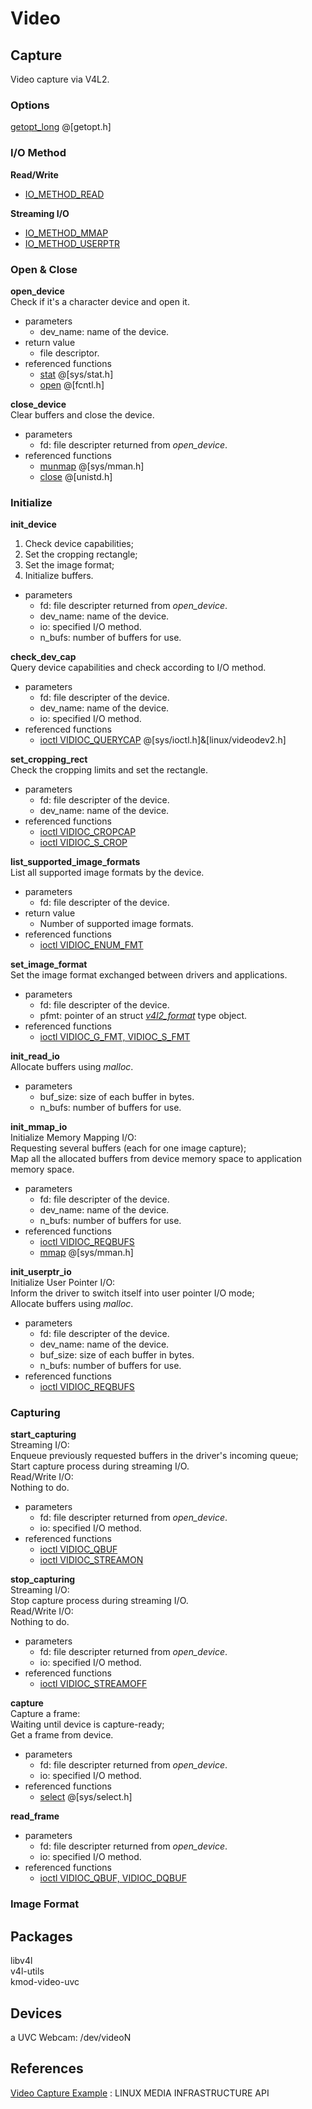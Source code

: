 # Video

## Capture
Video capture via V4L2.

### Options
[getopt_long](http://linux.die.net/man/3/getopt_long) @[getopt.h]

### I/O Method
**Read/Write**
* [IO_METHOD_READ](http://linuxtv.org/downloads/v4l-dvb-apis/io.html#rw)

**Streaming I/O**
* [IO_METHOD_MMAP](http://linuxtv.org/downloads/v4l-dvb-apis/mmap.html)
* [IO_METHOD_USERPTR](http://linuxtv.org/downloads/v4l-dvb-apis/userp.html)

### Open & Close
**open_device**  
Check if it's a character device and open it.  
* parameters
  * dev_name: name of the device.
* return value
  * file descriptor.
* referenced functions
  * [stat](http://linux.die.net/man/2/stat) @[sys/stat.h]  
  * [open](http://linuxtv.org/downloads/v4l-dvb-apis/func-open.html) @[fcntl.h]

**close_device**  
Clear buffers and close the device.
* parameters
  * fd: file descripter returned from _open_device_.  
* referenced functions
  * [munmap](http://linuxtv.org/downloads/v4l-dvb-apis/func-munmap.html) @[sys/mman.h]
  * [close](http://linuxtv.org/downloads/v4l-dvb-apis/func-close.html) @[unistd.h]  

### Initialize
**init_device**  
1. Check device capabilities;  
2. Set the cropping rectangle;  
3. Set the image format;  
4. Initialize buffers.  
* parameters
  * fd: file descripter returned from _open_device_.
  * dev_name: name of the device.
  * io: specified I/O method.
  * n_bufs: number of buffers for use.

**check_dev_cap**  
Query device capabilities and check according to I/O method.  
* parameters
  * fd: file descripter of the device.
  * dev_name: name of the device.
  * io: specified I/O method.
* referenced functions
  * [ioctl VIDIOC_QUERYCAP](http://linuxtv.org/downloads/v4l-dvb-apis/vidioc-querycap.html) @[sys/ioctl.h]&[linux/videodev2.h]  

**set_cropping_rect**  
Check the cropping limits and set the rectangle.  
* parameters
  * fd: file descripter of the device.
  * dev_name: name of the device.
* referenced functions
  * [ioctl VIDIOC_CROPCAP](http://linuxtv.org/downloads/v4l-dvb-apis/vidioc-cropcap.html)  
  * [ioctl VIDIOC_S_CROP](http://linuxtv.org/downloads/v4l-dvb-apis/vidioc-g-crop.html)  

**list_supported_image_formats**  
List all supported image formats by the device.  
* parameters
  * fd: file descripter of the device.
* return value
  * Number of supported image formats.
* referenced functions
  * [ioctl VIDIOC_ENUM_FMT](http://linuxtv.org/downloads/v4l-dvb-apis/vidioc-enum-fmt.html)  

**set_image_format**  
Set the image format exchanged between drivers and applications.  
* parameters
  * fd: file descripter of the device.
  * pfmt: pointer of an struct [_v4l2_format_](http://linuxtv.org/downloads/v4l-dvb-apis/vidioc-g-fmt.html#v4l2-format) type object.  
* referenced functions
  * [ioctl VIDIOC_G_FMT, VIDIOC_S_FMT](http://linuxtv.org/downloads/v4l-dvb-apis/vidioc-g-fmt.html)  

**init_read_io**  
Allocate buffers using _malloc_.  
* parameters
  * buf_size: size of each buffer in bytes.
  * n_bufs: number of buffers for use.

**init_mmap_io**  
Initialize Memory Mapping I/O:  
Requesting several buffers (each for one image capture);  
Map all the allocated buffers from device memory space to application memory space.
* parameters
  * fd: file descripter of the device.
  * dev_name: name of the device.  
  * n_bufs: number of buffers for use.
* referenced functions
  * [ioctl VIDIOC_REQBUFS](http://linuxtv.org/downloads/v4l-dvb-apis/vidioc-reqbufs.html)
  * [mmap](http://linuxtv.org/downloads/v4l-dvb-apis/func-mmap.html) @[sys/mman.h]

**init_userptr_io**  
Initialize User Pointer I/O:  
Inform the driver to switch itself into user pointer I/O mode;  
Allocate buffers using _malloc_.  
* parameters
  * fd: file descripter of the device.
  * dev_name: name of the device.
  * buf_size: size of each buffer in bytes.
  * n_bufs: number of buffers for use.  
* referenced functions
  * [ioctl VIDIOC_REQBUFS](http://linuxtv.org/downloads/v4l-dvb-apis/vidioc-reqbufs.html)  

### Capturing
**start_capturing**  
Streaming I/O:  
Enqueue previously requested buffers in the driver's incoming queue;  
Start capture process during streaming I/O.  
Read/Write I/O:  
Nothing to do.
* parameters
  * fd: file descripter returned from _open_device_.
  * io: specified I/O method.  
* referenced functions
  * [ioctl VIDIOC_QBUF](http://linuxtv.org/downloads/v4l-dvb-apis/vidioc-qbuf.html)
  * [ioctl VIDIOC_STREAMON](http://linuxtv.org/downloads/v4l-dvb-apis/vidioc-streamon.html)

**stop_capturing**  
Streaming I/O:  
Stop capture process during streaming I/O.  
Read/Write I/O:  
Nothing to do.
* parameters
  * fd: file descripter returned from _open_device_.
  * io: specified I/O method.
* referenced functions
  * [ioctl VIDIOC_STREAMOFF](http://linuxtv.org/downloads/v4l-dvb-apis/vidioc-streamon.html)

**capture**  
Capture a frame:  
Waiting until device is capture-ready;  
Get a frame from device.
* parameters
  * fd: file descripter returned from _open_device_.
  * io: specified I/O method.
* referenced functions
  * [select](http://linux.die.net/man/2/select) @[sys/select.h]

**read_frame**  
* parameters
  * fd: file descripter returned from _open_device_.
  * io: specified I/O method.
* referenced functions
  * [ioctl VIDIOC_QBUF, VIDIOC_DQBUF](http://linuxtv.org/downloads/v4l-dvb-apis/vidioc-qbuf.html)


### Image Format

<buffer status></buffer>

## Packages
libv4l  
v4l-utils  
kmod-video-uvc

## Devices
a UVC Webcam: /dev/videoN

## References
[Video Capture Example](http://linuxtv.org/downloads/v4l-dvb-apis/capture-example.html)
: LINUX MEDIA INFRASTRUCTURE API